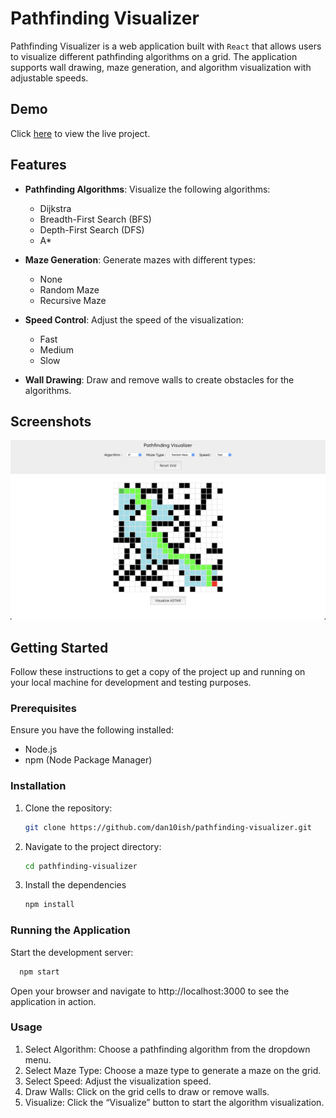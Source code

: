 # Pathfinding Visualizer

Pathfinding Visualizer is a web application built with `React` that allows users to visualize different pathfinding algorithms on a grid. The application supports wall drawing, maze generation, and algorithm visualization with adjustable speeds.

## Demo

Click [here](http://dan10ish.github.io/pathfinding-visualizer/) to view the live project.

## Features

- **Pathfinding Algorithms**: Visualize the following algorithms:

  - Dijkstra
  - Breadth-First Search (BFS)
  - Depth-First Search (DFS)
  - A\*

- **Maze Generation**: Generate mazes with different types:

  - None
  - Random Maze
  - Recursive Maze

- **Speed Control**: Adjust the speed of the visualization:

  - Fast
  - Medium
  - Slow

- **Wall Drawing**: Draw and remove walls to create obstacles for the algorithms.

## Screenshots

![Demo Screenshot](public/assets/Readme-SC.png)

## Getting Started

Follow these instructions to get a copy of the project up and running on your local machine for development and testing purposes.

### Prerequisites

Ensure you have the following installed:

- Node.js
- npm (Node Package Manager)

### Installation

1. Clone the repository:

   ```bash
   git clone https://github.com/dan10ish/pathfinding-visualizer.git
   ```

2. Navigate to the project directory:

   ```bash
   cd pathfinding-visualizer
   ```

3. Install the dependencies

   ```bash
   npm install
   ```

### Running the Application

Start the development server:

  ```bash
    npm start
  ```

Open your browser and navigate to http://localhost:3000 to see the application in action.

### Usage

1. Select Algorithm: Choose a pathfinding algorithm from the dropdown menu.
2. Select Maze Type: Choose a maze type to generate a maze on the grid.
3. Select Speed: Adjust the visualization speed.
4. Draw Walls: Click on the grid cells to draw or remove walls.
5. Visualize: Click the “Visualize” button to start the algorithm visualization.
